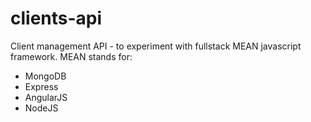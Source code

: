 # clients-api
Client management API - to experiment with fullstack MEAN javascript framework.
MEAN stands for:
- MongoDB
- Express
- AngularJS
- NodeJS
